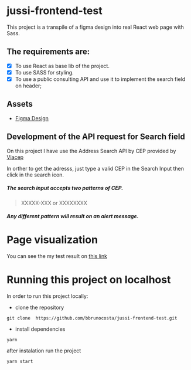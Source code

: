 # jussi-frontend-test
This project is a transpile of a figma design into real React web page with Sass.

## The requirements are:
- [x] To use React as base lib of the project.
- [x] To use SASS for styling.
- [x] To use a public consulting API and use it to implement the  search field on header;

## Assets
 - [Figma Design](https://www.figma.com/file/O9AEeYB6ZWyMTZzMZhvjaY/loja-vtex-jussi?node-id=0%3A1)


## Development of the API request for Search field
On this project I have use the Address Search API by CEP provided by [Viacep](https://viacep.com.br/)

In orther to get the adresss, just type a valid CEP in the Search Input then click in the search icon.

##### The search input accepts two patterns of CEP.

> XXXXX-XXX or XXXXXXXX

##### Any different pattern will result on an alert message.


# Page visualization

You can see the my test result on [this link](https://brunocosta.vercel.app/jussi-frontend-test)


# Running this project on localhost
In order to run this project locally:
 - clone the repository
```
git clone  https://github.com/bbrunocosta/jussi-frontend-test.git
```
- install dependencies
```
yarn
```
after instalation run the project
```
yarn start
```
